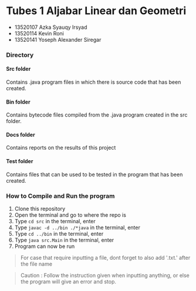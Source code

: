 # Tubes 1 Aljabar Linear dan Geometri
- 13520107 Azka Syauqy Irsyad
- 13520114 Kevin Roni
- 13520141 Yoseph Alexander Siregar


### Directory
#### Src folder
Contains .java program files in which there is source code that has been created.

#### Bin folder 
Contains bytecode files compiled from the .java program created in the src folder.

#### Docs folder 
Contains reports on the results of this project

#### Test folder 
Contains files that can be used to be tested in the program that has been created.

### How to Compile and Run the program
1. Clone this repository
2. Open the terminal and go to where the repo is
3. Type `cd src` in the  terminal, enter
4. Type `javac -d ../bin ./*java` in the  terminal, enter
5. Type `cd ../bin` in the  terminal, enter
6. Type `java src.Main` in the  terminal, enter
7. Program can now be run

> For case that require inputting a file, dont forget to also add '.txt.' after the file name

> Caution : Follow the instruction given when inputting anything, or else the program will give an error and stop.
